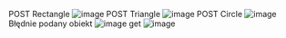 POST Rectangle
![image](https://github.com/user-attachments/assets/1ee7baeb-5815-43b4-bb92-9247597aa193)
POST Triangle
![image](https://github.com/user-attachments/assets/15e3f50c-7e5f-46b9-89d3-179f9f1c7b0d)
POST Circle
![image](https://github.com/user-attachments/assets/ceb75977-f1bd-4ec7-81e7-b0efbfe3d298)
Błędnie podany obiekt
![image](https://github.com/user-attachments/assets/80c0aba6-ba04-4738-86b3-2e38a25512da)
get
![image](https://github.com/user-attachments/assets/ee0607f9-f110-4bd1-83df-25962fbc4b2b)

